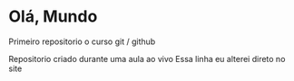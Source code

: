 # Olá, Mundo
Primeiro repositorio o curso git / github

Repositorio criado durante uma aula ao vivo
Essa linha eu alterei direto no site

